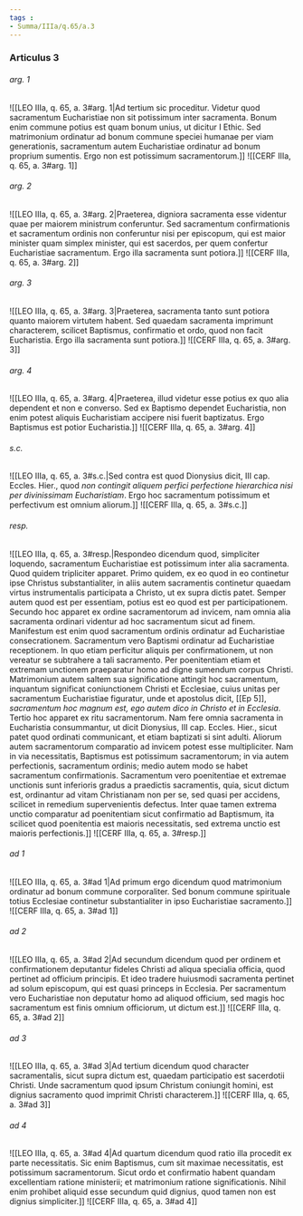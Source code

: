 ```yaml
---
tags : 
- Summa/IIIa/q.65/a.3
---
```


### Articulus 3

###### arg. 1
![[LEO IIIa, q. 65, a. 3#arg. 1|Ad tertium sic proceditur. Videtur quod sacramentum Eucharistiae non sit potissimum inter sacramenta. Bonum enim commune potius est quam bonum unius, ut dicitur I Ethic. Sed matrimonium ordinatur ad bonum commune speciei humanae per viam generationis, sacramentum autem Eucharistiae ordinatur ad bonum proprium sumentis. Ergo non est potissimum sacramentorum.]]
![[CERF IIIa, q. 65, a. 3#arg. 1]]

###### arg. 2
![[LEO IIIa, q. 65, a. 3#arg. 2|Praeterea, digniora sacramenta esse videntur quae per maiorem ministrum conferuntur. Sed sacramentum confirmationis et sacramentum ordinis non conferuntur nisi per episcopum, qui est maior minister quam simplex minister, qui est sacerdos, per quem confertur Eucharistiae sacramentum. Ergo illa sacramenta sunt potiora.]]
![[CERF IIIa, q. 65, a. 3#arg. 2]]

###### arg. 3
![[LEO IIIa, q. 65, a. 3#arg. 3|Praeterea, sacramenta tanto sunt potiora quanto maiorem virtutem habent. Sed quaedam sacramenta imprimunt characterem, scilicet Baptismus, confirmatio et ordo, quod non facit Eucharistia. Ergo illa sacramenta sunt potiora.]]
![[CERF IIIa, q. 65, a. 3#arg. 3]]

###### arg. 4
![[LEO IIIa, q. 65, a. 3#arg. 4|Praeterea, illud videtur esse potius ex quo alia dependent et non e converso. Sed ex Baptismo dependet Eucharistia, non enim potest aliquis Eucharistiam accipere nisi fuerit baptizatus. Ergo Baptismus est potior Eucharistia.]]
![[CERF IIIa, q. 65, a. 3#arg. 4]]

###### s.c.
![[LEO IIIa, q. 65, a. 3#s.c.|Sed contra est quod Dionysius dicit, III cap. Eccles. Hier., quod *non contingit aliquem perfici perfectione hierarchica nisi per divinissimam Eucharistiam*. Ergo hoc sacramentum potissimum et perfectivum est omnium aliorum.]]
![[CERF IIIa, q. 65, a. 3#s.c.]]

###### resp.
![[LEO IIIa, q. 65, a. 3#resp.|Respondeo dicendum quod, simpliciter loquendo, sacramentum Eucharistiae est potissimum inter alia sacramenta. Quod quidem tripliciter apparet. Primo quidem, ex eo quod in eo continetur ipse Christus substantialiter, in aliis autem sacramentis continetur quaedam virtus instrumentalis participata a Christo, ut ex supra dictis patet. Semper autem quod est per essentiam, potius est eo quod est per participationem. Secundo hoc apparet ex ordine sacramentorum ad invicem, nam omnia alia sacramenta ordinari videntur ad hoc sacramentum sicut ad finem. Manifestum est enim quod sacramentum ordinis ordinatur ad Eucharistiae consecrationem. Sacramentum vero Baptismi ordinatur ad Eucharistiae receptionem. In quo etiam perficitur aliquis per confirmationem, ut non vereatur se subtrahere a tali sacramento. Per poenitentiam etiam et extremam unctionem praeparatur homo ad digne sumendum corpus Christi. Matrimonium autem saltem sua significatione attingit hoc sacramentum, inquantum significat coniunctionem Christi et Ecclesiae, cuius unitas per sacramentum Eucharistiae figuratur, unde et apostolus dicit, [[Ep 5]], *sacramentum hoc magnum est, ego autem dico in Christo et in Ecclesia*. Tertio hoc apparet ex ritu sacramentorum. Nam fere omnia sacramenta in Eucharistia consummantur, ut dicit Dionysius, III cap. Eccles. Hier., sicut patet quod ordinati communicant, et etiam baptizati si sint adulti. Aliorum autem sacramentorum comparatio ad invicem potest esse multipliciter. Nam in via necessitatis, Baptismus est potissimum sacramentorum; in via autem perfectionis, sacramentum ordinis; medio autem modo se habet sacramentum confirmationis. Sacramentum vero poenitentiae et extremae unctionis sunt inferioris gradus a praedictis sacramentis, quia, sicut dictum est, ordinantur ad vitam Christianam non per se, sed quasi per accidens, scilicet in remedium supervenientis defectus. Inter quae tamen extrema unctio comparatur ad poenitentiam sicut confirmatio ad Baptismum, ita scilicet quod poenitentia est maioris necessitatis, sed extrema unctio est maioris perfectionis.]]
![[CERF IIIa, q. 65, a. 3#resp.]]

###### ad 1
![[LEO IIIa, q. 65, a. 3#ad 1|Ad primum ergo dicendum quod matrimonium ordinatur ad bonum commune corporaliter. Sed bonum commune spirituale totius Ecclesiae continetur substantialiter in ipso Eucharistiae sacramento.]]
![[CERF IIIa, q. 65, a. 3#ad 1]]

###### ad 2
![[LEO IIIa, q. 65, a. 3#ad 2|Ad secundum dicendum quod per ordinem et confirmationem deputantur fideles Christi ad aliqua specialia officia, quod pertinet ad officium principis. Et ideo tradere huiusmodi sacramenta pertinet ad solum episcopum, qui est quasi princeps in Ecclesia. Per sacramentum vero Eucharistiae non deputatur homo ad aliquod officium, sed magis hoc sacramentum est finis omnium officiorum, ut dictum est.]]
![[CERF IIIa, q. 65, a. 3#ad 2]]

###### ad 3
![[LEO IIIa, q. 65, a. 3#ad 3|Ad tertium dicendum quod character sacramentalis, sicut supra dictum est, quaedam participatio est sacerdotii Christi. Unde sacramentum quod ipsum Christum coniungit homini, est dignius sacramento quod imprimit Christi characterem.]]
![[CERF IIIa, q. 65, a. 3#ad 3]]

###### ad 4
![[LEO IIIa, q. 65, a. 3#ad 4|Ad quartum dicendum quod ratio illa procedit ex parte necessitatis. Sic enim Baptismus, cum sit maximae necessitatis, est potissimum sacramentorum. Sicut ordo et confirmatio habent quandam excellentiam ratione ministerii; et matrimonium ratione significationis. Nihil enim prohibet aliquid esse secundum quid dignius, quod tamen non est dignius simpliciter.]]
![[CERF IIIa, q. 65, a. 3#ad 4]]

